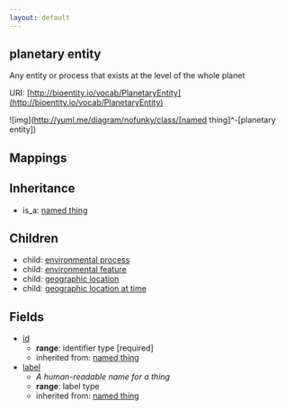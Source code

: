 ```yaml
---
layout: default
---
```


## planetary entity


Any entity or process that exists at the level of the whole planet

URI: [http://bioentity.io/vocab/PlanetaryEntity](http://bioentity.io/vocab/PlanetaryEntity)


![img](http://yuml.me/diagram/nofunky/class/[named thing]^-[planetary entity])
## Mappings


## Inheritance

 *  is_a: [named thing](NamedThing.html)

## Children

 *  child: [environmental process](EnvironmentalProcess.html)
 *  child: [environmental feature](EnvironmentalFeature.html)
 *  child: [geographic location](GeographicLocation.html)
 *  child: [geographic location at time](GeographicLocationAtTime.html)


## Fields

 * [id](id.html)
    * __range__: identifier type [required]
    * inherited from: [named thing](NamedThing.html)
 * [label](label.html)
    * _A human-readable name for a thing_
    * __range__: label type
    * inherited from: [named thing](NamedThing.html)
